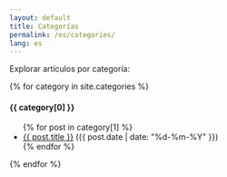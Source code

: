 ```yaml
---
layout: default
title: Categorías
permalink: /es/categories/
lang: es
---
```


Explorar artículos por categoría:

{% for category in site.categories %}
#### {{ category[0] }}

<ul>
  {% for post in category[1] %}
    <li><a href="{{ site.baseurl }}{{ post.url }}">{{ post.title }}</a> ({{ post.date | date: "%d-%m-%Y" }})</li>
  {% endfor %}
</ul>
{% endfor %}
